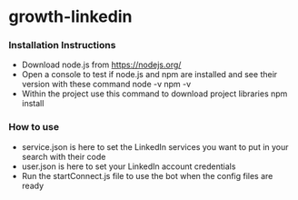 # growth-linkedin

### Installation Instructions

- Download node.js from https://nodejs.org/
- Open a console to test if node.js and npm are installed and see their version with these command 
        node -v 
        npm -v
- Within the project use this command to download project libraries 
        npm install

### How to use

- service.json is here to set the LinkedIn services you want to put in your search with their code
- user.json is here to set your LinkedIn account credentials
- Run the startConnect.js file to use the bot when the config files are ready